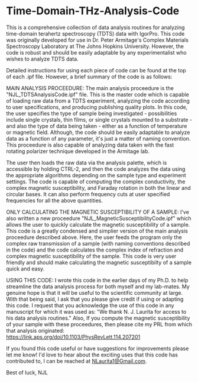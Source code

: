 # Time-Domain-THz-Analysis-Code

This is a comprehensive collection of data analysis routines for analyzing time-domain terahertz spectroscopy (TDTS) data with IgorPro.  This code was originally developed for use in Dr. Peter Armitage's Complex Materials Spectroscopy Laboratory at The Johns Hopkins University.  However, the code is robust and should be easily adaptable by any experimentalist who wishes to analyze TDTS data.

Detailed instructions for using each piece of code can be found at the top of each .ipf file.  However, a brief summary of the code is as follows:

MAIN ANALYSIS PROCEEDURE:
The main analysis proceedure is the "NJL_TDTSAnalysisCode.ipf" file.  This is the master code which is capable of loading raw data from a TDTS experiment, analyzing the code according to user specifications, and producing publishing quality plots.  In this code, the user specifies the type of sample being investigated - possibilities include single crystals, thin films, or single crystals mounted to a substrate - and also the type of data being taken - either as a function of temperature or magnetic field.  Although, the code should be easily adaptable to analyze data as a function of any parameter, it's just a matter of naming convention.  This proceedure is also capable of analyzing data taken with the fast rotating polarizer technique developed in the Armitage lab. 

The user then loads the raw data via the analysis palette, which is accessible by holding CTRL-2, and then the code analyzes the data using the appropriate algorithms depending on the sample type and experiment settings.  The code is capable of computing the complex conductivity, the complex magnetic susceptibility, and Faraday rotation in both the linear and circular bases.  It can also perform frequency cuts at user specified frequencies for all the above quantities.

ONLY CALCULATING THE MAGNETIC SUSCEPTIBILITY OF A SAMPLE:
I've also written a new proceedure "NJL_MagneticSusceptibilityCode.ipf" which allows the user to quickly calculate the magnetic susceptibility of a sample.  This code is a greatly condensed and simplier version of the main analysis proceedure described above.  Here, the user feeds the program only the complex raw transmission of a sample (with naming conventions described in the code) and the code calculates the complex index of refraction and complex magnetic susceptibility of the sample.  This code is very user friendly and should make calculating the magnetic susceptibilty of a sample quick and easy.

USING THIS CODE:
I wrote this code in the earlier days of my Ph.D. to help streamline the data analysis process for both myself and my lab-mates.  My genuine hope is that it will be useful to the scientific community at large.  With that being said, I ask that you please give credit if using or adapting this code.  I request that you acknowledge the use of this code in any manuscript for which it was used as: "We thank N. J. Laurita for access to his data analysis routines."  Also, If you compute the magnetic susceptibility of your sample with these proceedures, then please cite my PRL from which that analysis originated: https://link.aps.org/doi/10.1103/PhysRevLett.114.207201

If you found this code useful or have suggestions for improvements please let me know! I'd love to hear about the exciting uses that this code has contributed to, I can be reached at NLaurita1@Gmail.com.

Best of luck,
NJL
